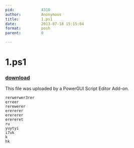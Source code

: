 ```yaml
---
pid:            4310
author:         Anonymous
title:          1.ps1
date:           2013-07-18 15:15:04
format:         posh
parent:         0

---
```


# 1.ps1

### [download](Scripts\4310.ps1)

This file was uploaded by a PowerGUI Script Editor Add-on.

```posh
rerwerwer3rer
erreer
rerewerer
erererer
erererer
erereret
ru
yuytyi
i7uk
k
hk
```
